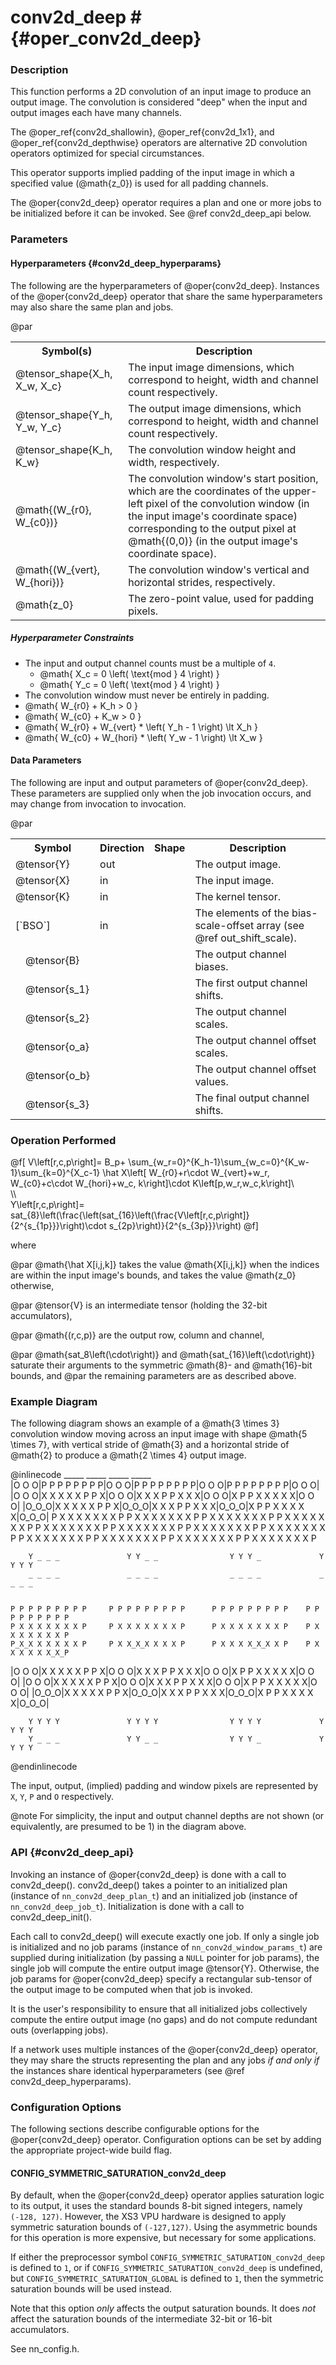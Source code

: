 

# conv2d_deep #                                     {#oper_conv2d_deep}


### Description 

This function performs a 2D convolution of an input image to produce an output image. The convolution is considered "deep" 
when the input and output images each have many channels.

The @oper_ref{conv2d_shallowin}, @oper_ref{conv2d_1x1}, and @oper_ref{conv2d_depthwise} operators are alternative 2D convolution operators
optimized for special circumstances.

This operator supports implied padding of the input image in which a specified value (@math{z_0}) is used for all padding channels.

The @oper{conv2d_deep} operator requires a plan and one or more jobs to be initialized before it can be invoked. See @ref conv2d_deep_api
below.

### Parameters 

#### Hyperparameters        {#conv2d_deep_hyperparams}

The following are the hyperparameters of @oper{conv2d_deep}. Instances of the @oper{conv2d_deep} operator that share the same hyperparameters
may also share the same plan and jobs.

@par

<table>
<tr><th>Symbol(s)       <th>Description

<tr><td>@tensor_shape{X_h, X_w, X_c}    <td>The input image dimensions, which correspond to height, width and channel count respectively.
<tr><td>@tensor_shape{Y_h, Y_w, Y_c}    <td>The output image dimensions, which correspond to height, width and channel count respectively.
<tr><td>@tensor_shape{K_h, K_w}         <td>The convolution window height and width, respectively.
<tr><td>@math{(W_{r0}, W_{c0})}         <td>The convolution window's start position, which are the coordinates of the upper-left pixel of the 
                                            convolution window (in the input image's coordinate space) corresponding to the output pixel at
                                            @math{(0,0)} (in the output image's coordinate space).
<tr><td>@math{(W_{vert}, W_{hori})}     <td>The convolution window's vertical and horizontal strides, respectively.
<tr><td>@math{z_0}                      <td>The zero-point value, used for padding pixels.
</table>

##### Hyperparameter Constraints

* The input and output channel counts must be a multiple of `4`.
  * @math{ X_c = 0 \left( \text{mod } 4 \right) }
  * @math{ Y_c = 0 \left( \text{mod } 4 \right) }
* The convolution window must never be entirely in padding.
 * @math{ W_{r0} + K_h > 0 }
 * @math{ W_{c0} + K_w > 0 }
 * @math{ W_{r0} + W_{vert} * \left( Y_h - 1 \right)  \lt X_h }
 * @math{ W_{c0} + W_{hori} * \left( Y_w - 1 \right)  \lt X_w }

#### Data Parameters

The following are input and output parameters of @oper{conv2d_deep}. These parameters are supplied only when the job invocation occurs,
and may change from invocation to invocation.

@par

<table>
<tr><th colspan="2">Symbol          <th>Direction   <th>Shape       <th>Description
<tr><td colspan="2">@tensor{Y}      <td>out         <td>            <td>The output image.
<tr><td colspan="2">@tensor{X}      <td>in          <td>            <td>The input image.
<tr><td colspan="2">@tensor{K}      <td>in          <td>            <td>The kernel tensor.
<tr><td colspan="2">[`BSO`]         <td>in          <td>            <td>The elements of the bias-scale-offset array (see @ref out_shift_scale).
<tr><td>        <td>@tensor{B}      <td>            <td>            <td>The output channel biases.        
<tr><td>        <td>@tensor{s_1}    <td>            <td>            <td>The first output channel shifts.
<tr><td>        <td>@tensor{s_2}    <td>            <td>            <td>The output channel scales.
<tr><td>        <td>@tensor{o_a}    <td>            <td>            <td>The output channel offset scales.
<tr><td>        <td>@tensor{o_b}    <td>            <td>            <td>The output channel offset values.
<tr><td>        <td>@tensor{s_3}    <td>            <td>            <td>The final output channel shifts.
</table>



### Operation Performed

@f[
     V\left[r,c,p\right]=
         B_p+
         \sum_{w_r=0}^{K_h-1}\sum_{w_c=0}^{K_w-1}\sum_{k=0}^{X_c-1} 
         \hat X\left[ W_{r0}+r\cdot W_{vert}+w_r,
                 W_{c0}+c\cdot W_{hori}+w_c,
                 k\right]\cdot K\left[p,w_r,w_c,k\right]\\\
  \\\  
      Y\left[r,c,p\right]= sat_{8}\left(\frac{\left(sat_{16}\left(\frac{V\left[r,c,p\right]}
             {2^{s_{1p}}}\right)\cdot s_{2p}\right)}{2^{s_{3p}}}\right)
@f]

where  

@par
@math{\hat X[i,j,k]} takes the value @math{X[i,j,k]} when the indices are within the input image's bounds,
and takes the value @math{z_0} otherwise,

@par
@tensor{V} is an intermediate tensor (holding the 32-bit accumulators),

@par
@math{(r,c,p)} are the output row, column and channel,

@par
@math{sat_8\left(\cdot\right)} and @math{sat_{16}\left(\cdot\right)} saturate their arguments 
     to the symmetric @math{8}- and @math{16}-bit bounds, and
@par
the remaining parameters are as described above.

### Example Diagram


 The following diagram shows an example of a @math{3 \times 3} convolution window moving across an input image with shape 
 @math{5 \times 7}, with vertical stride of @math{3} and a horizontal stride of @math{2} to produce a @math{2 \times 4} 
 output image.
 
 @inlinecode
    _____                     _____                      _____                    _____   
   |O O O|P P P P P P     P P|O O O|P P P P      P P P P|O O O|P P    P P P P P P|O O O|  
   |O O O|X X X X X P     P X|O O O|X X X P      P X X X|O O O|X P    P X X X X X|O O O|
   |O_O_O|X X X X X P     P X|O_O_O|X X X P      P X X X|O_O_O|X P    P X X X X X|O_O_O|
    P X X X X X X X P     P X X X X X X X P      P X X X X X X X P    P X X X X X X X P
    P X X X X X X X P     P X X X X X X X P      P X X X X X X X P    P X X X X X X X P
    P X X X X X X X P     P X X X X X X X P      P X X X X X X X P    P X X X X X X X P
                                                                                            
        Y _ _ _               Y Y _ _                Y Y Y _             Y Y Y Y
        _ _ _ _               _ _ _ _                _ _ _ _             _ _ _ _
                                                                                          
                                                                                                
    P P P P P P P P P     P P P P P P P P P      P P P P P P P P P    P P P P P P P P P 
    P X X X X X X X P     P X X X X X X X P      P X X X X X X X P    P X X X X X X X P
    P_X_X X X X X X P     P X X_X_X X X X P      P X X X X_X_X X P    P X X X X X X_X_P
   |O O O|X X X X X P     P X|O O O|X X X P      P X X X|O O O|X P    P X X X X X|O O O| 
   |O O O|X X X X X P     P X|O O O|X X X P      P X X X|O O O|X P    P X X X X X|O O O| 
   |O_O_O|X X X X X P     P X|O_O_O|X X X P      P X X X|O_O_O|X P    P X X X X X|O_O_O| 
                                                                                            
        Y Y Y Y               Y Y Y Y                Y Y Y Y             Y Y Y Y
        Y _ _ _               Y Y _ _                Y Y Y _             Y Y Y Y  
  
  

 @endinlinecode
 
 The input, output, (implied) padding and window pixels are represented by `X`, `Y`, `P` 
 and `O` respectively.
  
  
 @note For simplicity, the input and output channel depths are not shown (or equivalently, are presumed to be 1) in 
        the diagram above.

### API                     {#conv2d_deep_api}

Invoking an instance of @oper{conv2d_deep} is done with a call to conv2d_deep(). conv2d_deep() takes a pointer to an initialized plan 
(instance of `nn_conv2d_deep_plan_t`) and an initialized job (instance of `nn_conv2d_deep_job_t`). Initialization is done with a call
to conv2d_deep_init().

Each call to conv2d_deep() will execute exactly one job. If only a single job is initialized and no job params (instance of 
`nn_conv2d_window_params_t`) are supplied during initialization (by passing a `NULL` pointer for job params), the single job will
compute the entire output image @tensor{Y}. Otherwise, the job params for @oper{conv2d_deep} specify a rectangular sub-tensor of the
output image to be computed when that job is invoked.

It is the user's responsibility to ensure that all initialized jobs collectively compute the entire output image (no gaps) and do not
compute redundant outs (overlapping jobs).

If a network uses multiple instances of the @oper{conv2d_deep} operator, they may share the structs representing the plan and any jobs 
*if and only if* the instances share identical hyperparameters (see @ref conv2d_deep_hyperparams).


### Configuration Options

The following sections describe configurable options for the @oper{conv2d_deep} operator. Configuration options can
be set by adding the appropriate project-wide build flag.

#### CONFIG_SYMMETRIC_SATURATION_conv2d_deep

By default, when the @oper{conv2d_deep} operator applies saturation logic to its output, it uses the standard bounds 8-bit 
signed integers, namely `(-128, 127)`. However, the XS3 VPU hardware is designed to apply symmetric saturation bounds of
`(-127,127)`. Using the asymmetric bounds for this operation is more expensive, but necessary for some applications.

If either the preprocessor symbol `CONFIG_SYMMETRIC_SATURATION_conv2d_deep` is defined to `1`, or if 
`CONFIG_SYMMETRIC_SATURATION_conv2d_deep` is undefined, but `CONFIG_SYMMETRIC_SATURATION_GLOBAL` is defined to `1`,
then the symmetric saturation bounds will be used instead. 

Note that this option *only* affects the output saturation bounds. It does *not* affect the saturation bounds of the
intermediate 32-bit or 16-bit accumulators.

See nn_config.h.

